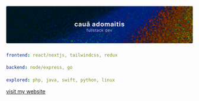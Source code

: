 ![image](https://raw.githubusercontent.com/adomaitisc/adomaitisc/dd8a595ecdfe9f11655aa3c8896ab5d1a5c20742/header.svg)
---

```yaml
frontend: react/nextjs, tailwindcss, redux

backend: node/express, go

explored: php, java, swift, python, linux
```

[visit my website](https://adomaitisc.com)
